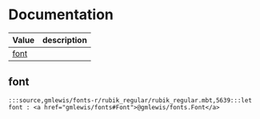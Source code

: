 # Documentation
|Value|description|
|---|---|
|[font](#font)||

## font

```moonbit
:::source,gmlewis/fonts-r/rubik_regular/rubik_regular.mbt,5639:::let font : <a href="gmlewis/fonts#Font">@gmlewis/fonts.Font</a>
```

